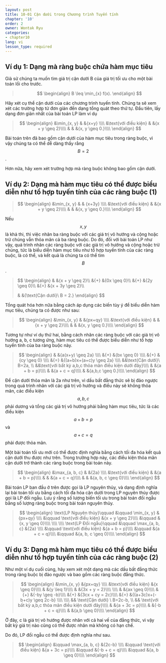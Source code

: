 ```yaml
---
layout: post
title: 10-01 Cận dưới trong Chương trình Tuyến tính
chapter: '10'
order: 2
owner: Wontak Ryu
categories:
- chapter10
lang: vi
lesson_type: required
---
```


<script type="text/x-mathjax-config">
MathJax.Hub.Config({
    displayAlign: "center"
});
</script>

## Ví dụ 1: Dạng mà ràng buộc chứa hàm mục tiêu

Giả sử chúng ta muốn tìm giá trị cận dưới B của giá trị tối ưu cho một bài toán lồi cho trước.

>$$
>\begin{align}
>B \leq \min_{x} f(x).
>\end{align}
>$$

Hãy xét cụ thể cận dưới của các chương trình tuyến tính. Chúng ta sẽ xem xét các trường hợp từ đơn giản đến dạng tổng quát theo thứ tự.
Đầu tiên, lấy dạng đơn giản nhất của bài toán LP làm ví dụ

>$$
>\begin{align}
>&\min_{x, y}  
>& &{x+y} \\\\
>&\text{với điều kiện} 
>& &{x + y \geq 2}\\\\
>& & &{x, y \geq 0.}\\\\
>\end{align}
>$$

Bài toán trên đã bao gồm cận dưới của hàm mục tiêu trong ràng buộc, vì vậy chúng ta có thể dễ dàng thấy rằng $$B=2$$.

Hơn nữa, hãy xem xét trường hợp mà ràng buộc không bao gồm cận dưới.

## Ví dụ 2: Dạng mà hàm mục tiêu có thể được biểu diễn như tổ hợp tuyến tính của các ràng buộc (1)

>$$
>\begin{align}
>&\min_{x, y}  
>& & {x+3y} \\\\
>&\text{với điều kiện} 
>& &{x + y \geq 2}\\\\
>& & &{x, y \geq 0.}\\\\
>\end{align}
>$$

Nếu $$x,\, y$$ là khả thi, thì việc nhân ba ràng buộc với các giá trị vô hướng và cộng hoặc trừ chúng vẫn thỏa mãn cả ba ràng buộc. Do đó, đối với bài toán LP như vậy, quá trình nhân các ràng buộc với các giá trị vô hướng và cộng hoặc trừ chúng, tức là biểu diễn hàm mục tiêu như tổ hợp tuyến tính của các ràng buộc, là có thể, và kết quả là chúng ta có thể tìm $$B$$. 

>$$
>\begin{align}
>& &{x + y \geq 2}\\\\
>&{+} &{0x \geq 0}\\\\
>&{+} &{2y \geq 0}\\\\
>&{=} &{x + 3y \geq 2}\\\\
>
>& &{\text{Cận dưới}\ B = 2.}
>\end{align}
>$$

Tổng quát hóa hơn nữa bằng cách áp dụng các biến tùy ý để biểu diễn hàm mục tiêu, chúng ta có được như sau:

>$$
>\begin{align}
>&\min_{x, y}  
>& &{px+qy} \\\\
>&\text{với điều kiện} 
>& &{x + y \geq 2}\\\\
>& & &{x, y \geq 0.}\\\\
>\end{align}
>$$

Tương tự như ví dụ thứ hai, bằng cách nhân các ràng buộc với các giá trị vô hướng a, b, c tương ứng, hàm mục tiêu có thể được biểu diễn như tổ hợp tuyến tính của ba ràng buộc này.

 >$$
 >\begin{align}
 >& &{a(x+y) \geq 2a} \\\\
 >&{+} &{bx \geq 0} \\\\
 >&{+} &{cy \geq 0} \\\\
 >&{=} &{(a+b)x+(a+c)y \geq 2a} \\\\
 >&&\text{Cận dưới}\ B=2a, \\
 >&&\text{với bất kỳ a,b,c thỏa mãn điều kiện dưới đây}\\\\
 >& &{a + b = p}\\\\
 >& &{a + c = q}\\\\
 >& &{a,b,c \geq 0.}\\\\
 >\end{align}
 >$$


Để cận dưới thỏa mãn là 2a như trên, vì dấu bất đẳng thức sẽ bị đảo ngược trong quá trình nhân với các giá trị vô hướng và điều này sẽ không thỏa mãn, các điều kiện $$a, b, c$$ phải dương và tổng các giá trị vô hướng phải bằng hàm mục tiêu, tức là các điều kiện $$a+b = p$$ và $$a+c = q$$ phải được thỏa mãn.

Một bài toán tối ưu mới có thể được định nghĩa bằng cách tối đa hóa kết quả cận dưới thu được như trên. Trong trường hợp này, các điều kiện thỏa mãn cận dưới trở thành các ràng buộc trong bài toán này.

>$$
>\begin{align}
>&\max_{a, b, c}  
>& &{2a} \\\\
>&\text{với điều kiện} 
>& &{a + b = p}\\\\
>& & &{a + c = q}\\\\
>& & &{a, b, c \geq 0}\\\\
>\end{align}
>$$

Bài toán LP ban đầu ở trên được gọi là LP nguyên thủy, và dạng định nghĩa lại bài toán tối ưu bằng cách tối đa hóa cận dưới trong LP nguyên thủy được gọi là LP đối ngẫu. Lưu ý rằng số lượng biến tối ưu trong bài toán đối ngẫu bằng số lượng ràng buộc trong bài toán nguyên thủy.

>$$
>\begin{align}
>\text{LP Nguyên thủy}\qquad
>&\qquad \min_{x, y}  &{px+qy} \\\\
>&\qquad \text{với điều kiện} &{x + y \geq 2}\\\\
>&\qquad &{x, y \geq 0}\\\\
>\\\\
>\\\\
>\text{LP Đối ngẫu}\qquad
>&\qquad \max_{a, b, c}  &{2a} \\\\
>&\qquad \text{với điều kiện} &{a + b = p}\\\\
>&\qquad &{a + c = q}\\\\
>&\qquad &{a, b, c \geq 0}\\\\
>\end{align}
>$$

## Ví dụ 3: Dạng mà hàm mục tiêu có thể được biểu diễn như tổ hợp tuyến tính của các ràng buộc (2)

Như một ví dụ cuối cùng, hãy xem xét một dạng mà các dấu bất đẳng thức trong ràng buộc bị đảo ngược và bao gồm các ràng buộc đẳng thức.

>$$
>\begin{align}
>&\min_{x, y}  &{px+qy} \\\\
>&\text{với điều kiện} &{x \geq 0}\\\\
>& &{y \leq 1}\\\\
>& &{3x + y = 2}\\\\
>\\\\
>& &{ax \geq 0}\\\\
>&{+} &{-by \geq -b}\\\\
>&{+} &{3cx + cy = 2c}\\\\
>&{=} &{(a+3c)x+(-b+c)y \geq 2c-b}
>\\\\
>\\\\
>&& \text{Cận dưới}  \ B=2c-b, \\
>&& \text{với bất kỳ a,b,c thỏa mãn điều kiện dưới đây}\\\\
>& &{a + 3c = p}\\\\
>& &{-b + c = q}\\\\
>& &{a,b \geq 0}\\\\
>\end{align}
>$$

Ở đây, c là giá trị vô hướng được nhân với cả hai vế của đẳng thức, vì vậy bất kỳ giá trị nào cũng có thể được nhân mà không có hạn chế.

Do đó, LP đối ngẫu có thể được định nghĩa như sau.

>$$
>\begin{align}
>&\qquad \max_{a, b, c}  &{2c-b} \\\\
>&\qquad \text{với điều kiện} &{a + 3c = p}\\\\
>&\qquad &{-b + c = q}\\\\
>&\qquad &{a, b \geq 0}\\\\
>\end{align}
>$$
